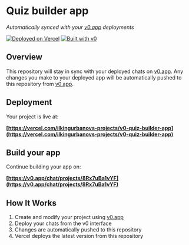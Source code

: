 # Quiz builder app

*Automatically synced with your [v0.app](https://v0.app) deployments*

[![Deployed on Vercel](https://img.shields.io/badge/Deployed%20on-Vercel-black?style=for-the-badge&logo=vercel)](https://vercel.com/ilkingurbanovs-projects/v0-quiz-builder-app)
[![Built with v0](https://img.shields.io/badge/Built%20with-v0.app-black?style=for-the-badge)](https://v0.app/chat/projects/8Rx7uBa1vYF)

## Overview

This repository will stay in sync with your deployed chats on [v0.app](https://v0.app).
Any changes you make to your deployed app will be automatically pushed to this repository from [v0.app](https://v0.app).

## Deployment

Your project is live at:

**[https://vercel.com/ilkingurbanovs-projects/v0-quiz-builder-app](https://vercel.com/ilkingurbanovs-projects/v0-quiz-builder-app)**

## Build your app

Continue building your app on:

**[https://v0.app/chat/projects/8Rx7uBa1vYF](https://v0.app/chat/projects/8Rx7uBa1vYF)**

## How It Works

1. Create and modify your project using [v0.app](https://v0.app)
2. Deploy your chats from the v0 interface
3. Changes are automatically pushed to this repository
4. Vercel deploys the latest version from this repository